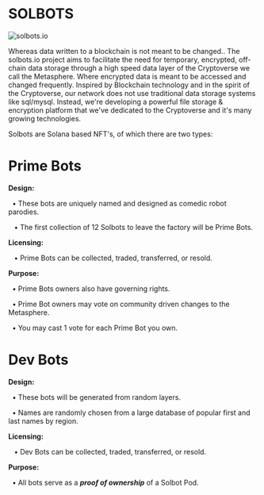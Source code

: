 # SOLBOTS
![solbots.io](http://dev.solbots.io/assets/img/Crypto-Carl-1920x1080.jpg)

Whereas data written to a blockchain is not meant to be changed..  The solbots.io project aims to facilitate the need for temporary, encrypted, off-chain data storage through a high speed data layer of the Cryptoverse we call the Metasphere. Where encrypted data is meant to be accessed and changed frequently.  Inspired by Blockchain technology and in the spirit of the Cryptoverse, our network does not use traditional data storage systems like sql/mysql. Instead, we're developing a powerful file storage &amp; encryption platform that we've dedicated to the Cryptoverse and it's many growing technologies.

Solbots are Solana based NFT's, of which there are two types:

# Prime Bots

<strong>Design:</strong>

&nbsp;&nbsp;&bull; These bots are uniquely named and designed as comedic robot parodies.

&nbsp;&nbsp; &bull; The first collection of 12 Solbots to leave the factory will be Prime Bots. 

<strong>Licensing:</strong>

&nbsp;&nbsp; &bull; Prime Bots can be collected, traded, transferred, or resold.

<strong>Purpose:</strong>

&nbsp;&nbsp;&bull; Prime Bots owners also have governing rights.

&nbsp;&nbsp;&bull; Prime Bot owners may vote on community driven changes to the Metasphere. 

&nbsp;&nbsp;&bull; You may cast 1 vote for each Prime Bot you own.

# Dev Bots

<strong>Design:</strong>

&nbsp;&nbsp;&bull; These bots will be generated from random layers.

&nbsp;&nbsp;&bull; Names are randomly chosen from a large database of popular first and last names by region.

<strong>Licensing:</strong>

&nbsp;&nbsp; &bull; Dev Bots can be collected, traded, transferred, or resold.

<strong>Purpose:</strong>

&nbsp;&nbsp;&bull; All bots serve as a <strong><i>proof of ownership</i></strong> of a Solbot Pod.
